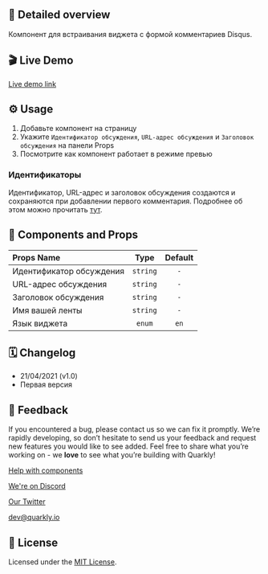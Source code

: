 ## 📖 Detailed overview

Компонент для встраивания виджета с формой комментариев Disqus.

## 🎬 Live Demo

[Live demo link](https://quarkly-catalog.netlify.app/disqus/)

## ⚙️ Usage

1.  Добавьте компонент на страницу
2.  Укажите `Идентификатор обсуждения`, `URL-адрес обсуждения` и `Заголовок обсуждения` на панели Props
3.  Посмотрите как компонент работает в режиме превью

### Идентификаторы

Идентификатор, URL-адрес и заголовок обсуждения создаются и сохраняются при добавлении первого комментария.
Подробнее об этом можно прочитать [тут](https://help.disqus.com/en/articles/1717111-what-s-a-shortname).

## 🧩 Components and Props

| Props Name               |   Type   | Default |
| :----------------------- | :------: | :-----: |
| Идентификатор обсуждения | `string` |   `-`   |
| URL-адрес обсуждения     | `string` |   `-`   |
| Заголовок обсуждения     | `string` |   `-`   |
| Имя вашей ленты          | `string` |   `-`   |
| Язык виджета             |  `enum`  |  `en`   |

## 🗓 Changelog

-   21/04/2021 (v1.0)
-   Первая версия

## 📮 Feedback

If you encountered a bug, please contact us so we can fix it promptly. We’re rapidly developing, so don’t hesitate to send us your feedback and request new features you would like to see added. Feel free to share what you’re working on - we **love** to see what you’re building with Quarkly!

[Help with components](https://community.quarkly.io/c/requests/11)

[We're on Discord](https://discord.gg/f9KhSMGX)

[Our Twitter](https://twitter.com/quarklyapp)

[dev@quarkly.io](mailto:dev@quarkly.io)

## 📝 License

Licensed under the [MIT License](./LICENSE).
